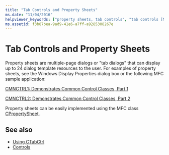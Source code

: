 ```yaml
---
title: "Tab Controls and Property Sheets"
ms.date: "11/04/2016"
helpviewer_keywords: ["property sheets, tab controls", "tab controls [MFC], and property sheets", "CTabCtrl class [MFC], and property sheets"]
ms.assetid: f3b87bea-9ad9-41e6-a7ff-a9285308267e
---
```

# Tab Controls and Property Sheets

Property sheets are multiple-page dialogs or "tab dialogs" that can display up to 24 dialog template resources to the user. For examples of property sheets, see the Windows Display Properties dialog box or the following MFC sample application:

[CMNCTRL1: Demonstrates Common Control Classes, Part 1](../visual-cpp-samples.md)

[CMNCTRL2: Demonstrates Common Control Classes, Part 2](../visual-cpp-samples.md)

Property sheets can be easily implemented using the MFC class [CPropertySheet](../mfc/reference/cpropertysheet-class.md).

## See also

- [Using CTabCtrl](../mfc/using-ctabctrl.md)
- [Controls](../mfc/controls-mfc.md)
